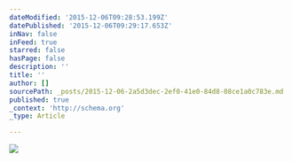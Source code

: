```yaml
---
dateModified: '2015-12-06T09:28:53.199Z'
datePublished: '2015-12-06T09:29:17.653Z'
inNav: false
inFeed: true
starred: false
hasPage: false
description: ''
title: ''
author: []
sourcePath: _posts/2015-12-06-2a5d3dec-2ef0-41e0-84d8-08ce1a0c783e.md
published: true
_context: 'http://schema.org'
_type: Article

---
```

![](https://the-grid-user-content.s3-us-west-2.amazonaws.com/5b09ad7e-bc6d-43b6-a65e-eb6817bd60f2.jpg)